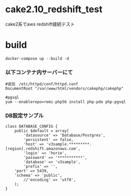# cake2.10_redshift_test
cake2系でaws redshift接続テスト

# build 
```
docker-compose up --build -d
```

### 以下コンテナ内サーバーにて
```
#追加　/etc/httpd/conf/httpd.conf
DocumentRoot "/var/www/html/vendors/cakephp/cakephp"
```

```
#pgsql
yum --enablerepo=remi-php56 install php-pdo php-pgsql
```


### DB設定サンプル
```
class DATABASE_CONFIG {
	public $default = array(
		'datasource' => 'Database/Postgres',
		'persistent' => false,
		'host' => 'v3sample.*********.[region].redshift.amazonaws.com',
		'login' => 'horie',
		'password' => '***********',
		'database' => 'v3sample',
		'prefix' => '',
    'port' => 5439,
    'schema' => 'public',
		//'encoding' => 'utf8',
	);
}
```
